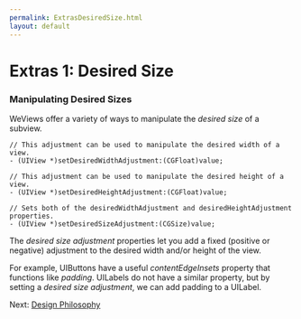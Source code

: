 ```yaml
---
permalink: ExtrasDesiredSize.html
layout: default
---
```


Extras 1: Desired Size
==

<!-- TEMPLATE START -->


### Manipulating Desired Sizes

WeViews offer a variety of ways to manipulate the _desired size_ of a subview.

	// This adjustment can be used to manipulate the desired width of a view.
	- (UIView *)setDesiredWidthAdjustment:(CGFloat)value;
	
	// This adjustment can be used to manipulate the desired height of a view.
	- (UIView *)setDesiredHeightAdjustment:(CGFloat)value;
	
	// Sets both of the desiredWidthAdjustment and desiredHeightAdjustment properties.
	- (UIView *)setDesiredSizeAdjustment:(CGSize)value;

The _desired size adjustment_ properties let you add a fixed (positive or negative) adjustment to the desired width and/or height of the view.

For example, UIButtons have a useful _contentEdgeInsets_ property that functions like _padding_.  UILabels do not have a similar property, but by setting a _desired size adjustment_, we can add padding to a UILabel.



<!-- TEMPLATE END -->

<p class="nextLink">Next:  <a href="designPhilosophy.html">Design Philosophy</a></p>
